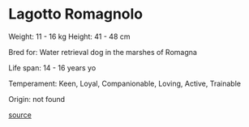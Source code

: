 # Lagotto Romagnolo

Weight: 11 - 16 kg
Height: 41 - 48 cm

Bred for: Water retrieval dog in the marshes of Romagna

Life span: 14 - 16 years yo

Temperament: Keen, Loyal, Companionable, Loving, Active, Trainable

Origin: not found

[source](https://api.thedogapi.com/v1/breeds/151)
